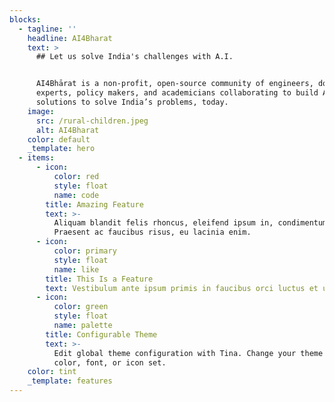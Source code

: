 ```yaml
---
blocks:
  - tagline: ''
    headline: AI4Bharat
    text: >
      ## Let us solve India's challenges with A.I.


      AI4Bhārat is a non-profit, open-source community of engineers, domain
      experts, policy makers, and academicians collaborating to build AI
      solutions to solve India’s problems, today.
    image:
      src: /rural-children.jpeg
      alt: AI4Bharat
    color: default
    _template: hero
  - items:
      - icon:
          color: red
          style: float
          name: code
        title: Amazing Feature
        text: >-
          Aliquam blandit felis rhoncus, eleifend ipsum in, condimentum nibh.
          Praesent ac faucibus risus, eu lacinia enim.
      - icon:
          color: primary
          style: float
          name: like
        title: This Is a Feature
        text: Vestibulum ante ipsum primis in faucibus orci luctus et ultrices.
      - icon:
          color: green
          style: float
          name: palette
        title: Configurable Theme
        text: >-
          Edit global theme configuration with Tina. Change your theme's primary
          color, font, or icon set.
    color: tint
    _template: features
---
```


